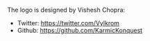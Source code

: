 The logo is designed by Vishesh Chopra:
* Twitter: https://twitter.com/Vylkrom
* Github: https://github.com/KarmicKonquest

